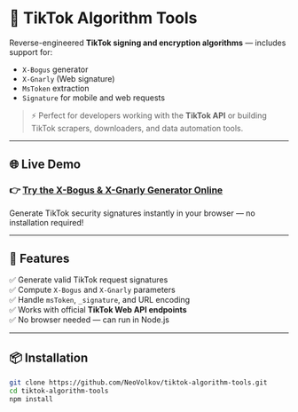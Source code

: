 # 🧠 TikTok Algorithm Tools

Reverse-engineered **TikTok signing and encryption algorithms** — includes support for:

- `X-Bogus` generator
- `X-Gnarly` (Web signature)
- `MsToken` extraction
- `Signature` for mobile and web requests

> ⚡ Perfect for developers working with the **TikTok API** or building TikTok scrapers, downloaders, and data automation tools.

---

## 🌐 Live Demo

### 👉 [**Try the X-Bogus & X-Gnarly Generator Online**](https://neovolkov.github.io/tiktok-algorithm/)

Generate TikTok security signatures instantly in your browser — no installation required!

---

## 🚀 Features

✅ Generate valid TikTok request signatures  
✅ Compute `X-Bogus` and `X-Gnarly` parameters  
✅ Handle `msToken`, `_signature`, and URL encoding  
✅ Works with official **TikTok Web API endpoints**  
✅ No browser needed — can run in Node.js

---

## 📦 Installation

```bash
git clone https://github.com/NeoVolkov/tiktok-algorithm-tools.git
cd tiktok-algorithm-tools
npm install
```
